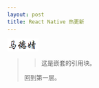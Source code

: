 ```yaml
---
layout: post
title: React Native 热更新
---
```


![](/public/images/hot/hot00.png)

> 
>
> > 这是嵌套的引用块。
>
> 回到第一层。